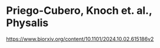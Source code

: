 # Priego-Cubero, Knoch et. al., Physalis

https://www.biorxiv.org/content/10.1101/2024.10.02.615186v2

